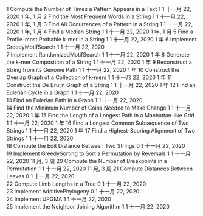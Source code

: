 1	Compute the Number of Times a Pattern Appears in a Text	1	1	十一月 22, 2020		 1 年, 1 月
2	Find the Most Frequent Words in a String	1	1	十一月 22, 2020		 1 年, 1 月
3	Find All Occurrences of a Pattern in a String	1	1	十一月 22, 2020		 1 年, 1 月
4	Find a Median String	1	1	十一月 22, 2020		 1 年, 1 月
5	Find a Profile-most Probable k-mer in a String	1	1	十一月 22, 2020		 1 年
6	Implement GreedyMotifSearch	1	1	十一月 22, 2020		
7	Implement RandomizedMotifSearch	1	1	十一月 22, 2020		 1 年
8	Generate the k-mer Composition of a String	1	1	十一月 22, 2020		 1 年
9	Reconstruct a String from its Genome Path	1	1	十一月 22, 2020		 1 年
10	Construct the Overlap Graph of a Collection of k-mers	1	1	十一月 22, 2020		 1 年
11	Construct the De Bruijn Graph of a String	1	1	十一月 22, 2020		 1 年
12	Find an Eulerian Cycle in a Graph	1	1	十一月 22, 2020		
13	Find an Eulerian Path in a Graph	1	1	十一月 22, 2020		
14	Find the Minimum Number of Coins Needed to Make Change	1	1	十一月 22, 2020		 1 年
15	Find the Length of a Longest Path in a Manhattan-like Grid	1	1	十一月 22, 2020		 1 年
16	Find a Longest Common Subsequence of Two Strings	1	1	十一月 22, 2020		 1 年
17	Find a Highest-Scoring Alignment of Two Strings	1	1	十一月 22, 2020		
18	Compute the Edit Distance Between Two Strings	0	1	十一月 22, 2020		 
19	Implement GreedySorting to Sort a Permutation by Reversals	1	1	十一月 22, 2020		 11 月, 3 周
20	Compute the Number of Breakpoints in a Permutation	1	1	十一月 22, 2020		 11 月, 3 周
21	Compute Distances Between Leaves	0	1	十一月 22, 2020		 
22	Compute Limb Lengths in a Tree	0	1	十一月 22, 2020		 
23	Implement AdditivePhylogeny	0	1	十一月 22, 2020		 
24	Implement UPGMA	1	1	十一月 22, 2020		
25	Implement the Neighbor Joining Algorithm	1	1	十一月 22, 2020	
